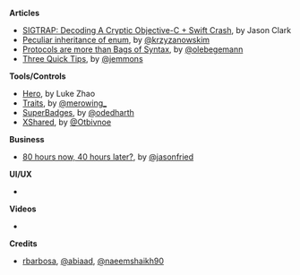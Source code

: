 
**Articles**

* [SIGTRAP: Decoding A Cryptic Objective-C + Swift Crash](https://www.raizlabs.com/dev/2016/12/sigtrap-objectivec-swift/), by Jason Clark
* [Peculiar inheritance of enum](http://blog.krzyzanowskim.com/2016/12/26/peculiar-inheritance-of-enum/), by [@krzyzanowskim](https://twitter.com/krzyzanowskim)
* [Protocols are more than Bags of Syntax](https://oleb.net/blog/2016/12/protocols-have-semantics/), by [@olebegemann](https://twitter.com/olebegemann)
* [Three Quick Tips](http://www.figure.ink/blog/2016/12/30/brlc8hxfkulf0dm23uk1t1wz0vv45h), by [@jemmons](https://twitter.com/jemmons)


**Tools/Controls**

* [Hero](https://github.com/lkzhao/Hero), by Luke Zhao
* [Traits](https://github.com/krzysztofzablocki/Traits), by [@merowing_](https://twitter.com/merowing_)
* [SuperBadges](https://github.com/odedharth/SuperBadges), by [@odedharth](http://www.twitter.com/odedharth)
* [XShared](https://github.com/Otbivnoe/XShared), by [@Otbivnoe](http://www.twitter.com/Otbivnoe)

**Business**

* [80 hours now, 40 hours later?](https://m.signalvnoise.com/80-hours-now-40-hours-later-f0b3621816e), by [@jasonfried](https://twitter.com/jasonfried)

**UI/UX**

*

**Videos**

*

**Credits**

* [rbarbosa](https://github.com/rbarbosa), [@abiaad](https://github.com/abiaad), [@naeemshaikh90](https://github.com/naeemshaikh90)
